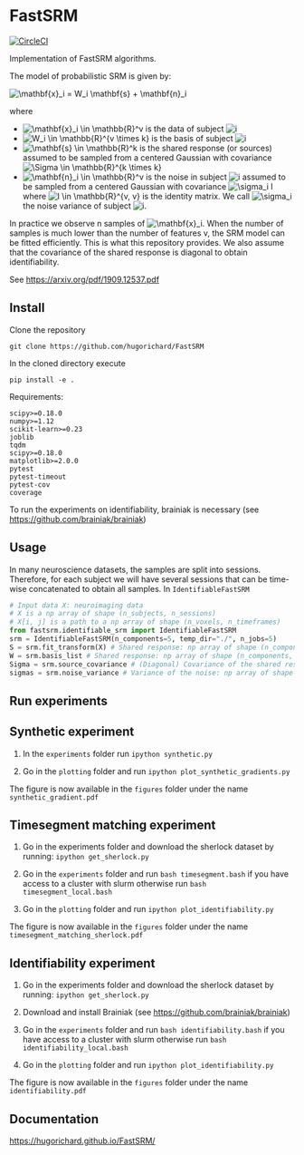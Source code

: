 # FastSRM

[![CircleCI](https://circleci.com/gh/hugorichard/FastSRM.svg?style=svg)](https://circleci.com/gh/hugorichard/FastSRM)

Implementation of FastSRM algorithms.


The model of probabilistic SRM is given by:

<img src="https://latex.codecogs.com/svg.image?\mathbf{x}_i&space;=&space;W_i&space;\mathbf{s}&space;&plus;&space;\mathbf{n}_i" title="\mathbf{x}_i = W_i \mathbf{s} + \mathbf{n}_i" />

where 
* <img src="https://latex.codecogs.com/svg.image?\mathbf{x}_i&space;\in&space;\mathbb{R}^v" title="\mathbf{x}_i \in \mathbb{R}^v" /> is the data of subject <img src="https://latex.codecogs.com/svg.image?i&space;" title="i " />
* <img src="https://latex.codecogs.com/svg.image?W_i&space;\in&space;\mathbb{R}^{v&space;\times&space;k}&space;" title="W_i \in \mathbb{R}^{v \times k} " /> is the basis of subject <img src="https://latex.codecogs.com/svg.image?i&space;" title="i " />
* <img src="https://latex.codecogs.com/svg.image?\mathbf{s}&space;\in&space;\mathbb{R}^k" title="\mathbf{s} \in \mathbb{R}^k" /> is the shared response (or sources) assumed to be sampled from a centered Gaussian with covariance <img src="https://latex.codecogs.com/svg.image?\Sigma&space;\in&space;\mathbb{R}^{k&space;\times&space;k}" title="\Sigma \in \mathbb{R}^{k \times k}" />
* <img src="https://latex.codecogs.com/svg.image?\mathbf{n}_i&space;\in&space;\mathbb{R}^v" title="\mathbf{n}_i \in \mathbb{R}^v" /> is  the noise in subject <img src="https://latex.codecogs.com/svg.image?i&space;" title="i " /> assumed to be sampled from a centered Gaussian with covariance <img src="https://latex.codecogs.com/svg.image?\sigma_i&space;I" title="\sigma_i I" /> where <img src="https://latex.codecogs.com/svg.image?I&space;\in&space;\mathbb{R}^{v,&space;v}" title="I \in \mathbb{R}^{v, v}" /> is the identity matrix. We call <img src="https://latex.codecogs.com/svg.image?\sigma_i" title="\sigma_i" /> the noise variance of subject <img src="https://latex.codecogs.com/svg.image?i&space;" title="i " />.

In practice we observe n samples of <img src="https://latex.codecogs.com/svg.image?\mathbf{x}_i" title="\mathbf{x}_i" />. When the number of samples is much lower than the number of features v, the SRM model can be fitted efficiently. This is what this repository provides. We also assume that the covariance of the shared response is diagonal to obtain identifiability.


See https://arxiv.org/pdf/1909.12537.pdf

Install
---------
Clone the repository

`git clone https://github.com/hugorichard/FastSRM`

In the cloned directory execute

`pip install -e .`

Requirements:

```
scipy>=0.18.0
numpy>=1.12
scikit-learn>=0.23
joblib
tqdm
scipy>=0.18.0
matplotlib>=2.0.0
pytest
pytest-timeout
pytest-cov
coverage
```

To run the experiments on identifiability, brainiak is necessary (see https://github.com/brainiak/brainiak)

Usage
--------
In many neuroscience datasets, the samples are split into sessions. Therefore, for each subject we will have several sessions that can be time-wise concatenated to obtain all samples.
In `IdentifiableFastSRM` 


```python
# Input data X: neuroimaging data 
# X is a np array of shape (n_subjects, n_sessions)
# X[i, j] is a path to a np array of shape (n_voxels, n_timeframes)
from fastsrm.identifiable_srm import IdentifiableFastSRM
srm = IdentifiableFastSRM(n_components=5, temp_dir="./", n_jobs=5)
S = srm.fit_transform(X) # Shared response: np array of shape (n_components, n_timeframes)
W = srm.basis_list # Shared response: np array of shape (n_components, n_timeframes)
Sigma = srm.source_covariance # (Diagonal) Covariance of the shared response: np array of shape (n_components,)
sigmas = srm.noise_variance # Variance of the noise: np array of shape (n_subjects)

```

Run experiments
---------------

## Synthetic experiment

1. In the `experiments` folder run 
`ipython synthetic.py`

2. Go in the `plotting` folder and run
`ipython plot_synthetic_gradients.py`

The figure is now available in the `figures` folder under the name
`synthetic_gradient.pdf`


## Timesegment matching experiment

1. Go in the experiments folder and download the sherlock dataset by running:
`ipython get_sherlock.py`

2. Go in the `experiments` folder and run 
`bash timesegment.bash` if you have access to a cluster with slurm otherwise run `bash timesegment_local.bash`

4. Go in the `plotting` folder and run
`ipython plot_identifiability.py`

The figure is now available in the `figures` folder under the name
`timesegment_matching_sherlock.pdf`


## Identifiability experiment

1. Go in the experiments folder and download the sherlock dataset by running:
`ipython get_sherlock.py`

2. Download and install Brainiak (see https://github.com/brainiak/brainiak) 

3. Go in the `experiments` folder and run 
`bash identifiability.bash` if you have access to a cluster with slurm otherwise run `bash identifiability_local.bash`

4. Go in the `plotting` folder and run
`ipython plot_identifiability.py`

The figure is now available in the `figures` folder under the name
`identifiability.pdf`

Documentation
--------------

https://hugorichard.github.io/FastSRM/
